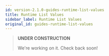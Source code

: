 ```yaml
---
id: version-2.1.0-guides-runtime-list-values
title: Runtime List Values
sidebar_label: Runtime List Values
original_id: guides-runtime-list-values
---
```


> **UNDER CONSTRUCTION**
>
> We're working on it. Check back soon!